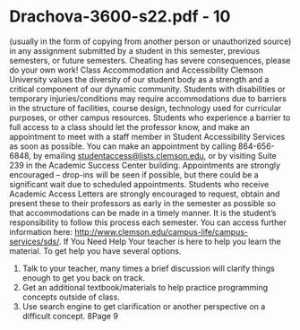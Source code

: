 # Drachova-3600-s22.pdf - 10

(usually in the form of copying from another person or unauthorized source) in any 
assignment submitted by a student in this semester, previous semesters, or future semesters.
Cheating has severe consequences, please do your own work!
Class Accommodation and Accessibility
Clemson University values the diversity of our student body as a strength and a critical 
component of our dynamic community. Students with disabilities or temporary 
injuries/conditions may require accommodations due to barriers in the structure of facilities, 
course design, technology used for curricular purposes, or other campus resources. Students
who experience a barrier to full access to a class should let the professor know, and make an 
appointment to meet with a staff member in Student Accessibility Services as soon as 
possible.
You can make an appointment by calling 864-656-6848, by emailing 
studentaccess@lists.clemson.edu, or by visiting Suite 239 in the Academic Success Center 
building. Appointments are strongly encouraged – drop-ins will be seen if possible, but there 
could be a significant wait due to scheduled appointments. Students who receive Academic 
Access Letters are strongly encouraged to request, obtain and present these to their 
professors as early in the semester as possible so that accommodations can be made in a 
timely manner.
It is the student’s responsibility to follow this process each semester. You can access further 
information here: http://www.clemson.edu/campus-life/campus-services/sds/.
If You Need Help
Your teacher is here to help you learn the material. To get help you have several options. 
1. Talk to your teacher, many times a brief discussion will clarify things enough to get you 
back on track.
2. Get an additional textbook/materials to help practice programming concepts outside of 
class.
3. Use search engine to get clarification or another perspective on a difficult concept.
8Page 9